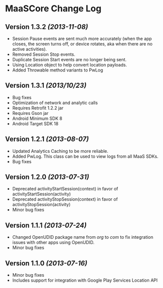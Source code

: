MaaSCore Change Log
==========

Version 1.3.2 *(2013-11-08)*
----------------------------
 * Session Pause events are sent much more accurately (when the app closes, the screen turns off, or device rotates, aka when there are no active activities).
 * Removed Session Stop events.
 * Duplicate Session Start events are no longer being sent.
 * Using Location object to help convert location payloads.
 * Added Throwable method variants to PwLog
 
Version 1.3.1 *(2013/10/23)*
----------------------------
 * Bug fixes
 * Optimization of network and analytic calls
 * Requires Retrofit 1.2.2 jar
 * Requires Gson jar
 * Android Minimum SDK 8
 * Android Target SDK 18

Version 1.2.1 *(2013-08-07)*
----------------------------
 * Updated Analytics Caching to be more reliable.
 * Added PwLog. This class can be used to view logs from all MaaS SDKs.
 * Bug fixes

 Version 1.2.0 *(2013-07-31)*
----------------------------
 * Deprecated activityStartSession(context) in favor of activityStartSession(activity)
 * Deprecated activityStopSession(context) in favor of activityStopSession(activity)
 * Minor bug fixes

Version 1.1.1 *(2013-07-24)*
----------------------------
 * Changed OpenUDID package name from *org* to *com* to fix integration issues with other apps using OpenUDID.
 * Minor bug fixes

 Version 1.1.0 *(2013-07-16)*
----------------------------
 * Minor bug fixes
 * Includes support for integration with Google Play Services Location API